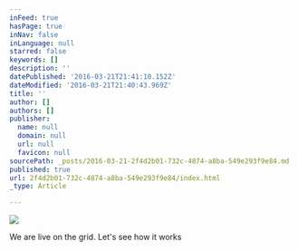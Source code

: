 ```yaml
---
inFeed: true
hasPage: true
inNav: false
inLanguage: null
starred: false
keywords: []
description: ''
datePublished: '2016-03-21T21:41:10.152Z'
dateModified: '2016-03-21T21:40:43.969Z'
title: ''
author: []
authors: []
publisher:
  name: null
  domain: null
  url: null
  favicon: null
sourcePath: _posts/2016-03-21-2f4d2b01-732c-4874-a8ba-549e293f9e84.md
published: true
url: 2f4d2b01-732c-4874-a8ba-549e293f9e84/index.html
_type: Article

---
```

![](https://the-grid-user-content.s3-us-west-2.amazonaws.com/82017fdc-92f5-436a-9dae-118223913146.jpg)

We are live on the grid. Let's see how it works